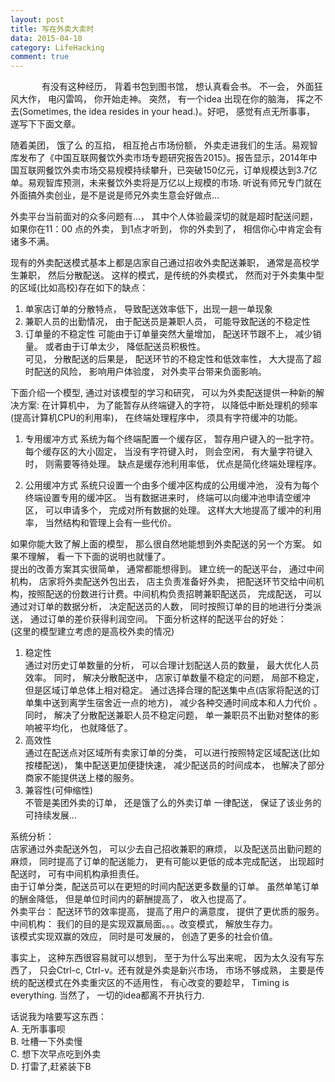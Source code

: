 ```yaml
---
layout: post
title: 写在外卖大卖时
data: 2015-04-10
category: LifeHacking
comment: true
---
```

  <p style = "text-indent: 50px">有没有这种经历， 背着书包到图书馆， 想认真看会书。 不一会， 外面狂风大作， 电闪雷鸣， 你开始走神。 突然， 有一个idea 出现在你的脑海， 挥之不去(Sometimes, the idea resides in your head.)。好吧， 感觉有点无所事事， 遂写下下面文章。</p>
				
   <p style = "text-indent:50px> 前记： 世界上最遥远的距离， 是我叫你去饭堂吃饭， 你却早已点了外卖。</p>

<p style = "text-indent:50px"> 随着美团， 饿了么 的互掐， 相互抢占市场份额， 外卖走进我们的生活。易观智库发布了《中国互联网餐饮外卖市场专题研究报告2015》。报告显示，2014年中国互联网餐饮外卖市场交易规模持续攀升，已突破150亿元，订单规模达到3.7亿单。易观智库预测，未来餐饮外卖将是万亿以上规模的市场. 听说有师兄专门就在外面搞外卖创业，是不是说是师兄外卖生意会好做点…</p>

  外卖平台当前面对的众多问题有…， 其中个人体验最深切的就是超时配送问题， 如果你在11：00 点的外卖， 到1点才听到， 你的外卖到了， 相信你心中肯定会有诸多不满。    

  现有的外卖配送模式基本上都是店家自己通过招收外卖配送兼职， 通常是高校学生兼职， 然后分散配送。 这样的模式，是传统的外卖模式， 然而对于外卖集中型的区域(比如高校)存在如下的缺点：    

 1. 单家店订单的分散特点， 导致配送效率低下，出现一趟一单现象    
 2. 兼职人员的出勤情况， 由于配送员是兼职人员， 可能导致配送的不稳定性     
 3. 订单量的不稳定性  可能由于订单量突然大量增加， 配送环节跟不上， 减少销量。 或者由于订单太少， 降低配送员积极性。     
  可见， 分散配送的后果是， 配送环节的不稳定性和低效率性， 大大提高了超时配送的风险， 影响用户体验度， 对外卖平台带来负面影响。

  下面介绍一个模型, 通过对该模型的学习和研究， 可以为外卖配送提供一种新的解决方案:
  在计算机中， 为了能暂存从终端键入的字符， 以降低中断处理机的频率(提高计算机CPU的利用率)， 在终端处理程序中， 须具有字符缓冲的功能。

1. 专用缓冲方式
  系统为每个终端配置一个缓存区， 暂存用户键入的一批字符。 每个缓存区的大小固定， 当没有字符键入时， 则会空闲， 有大量字符键入时， 则需要等待处理。 缺点是缓存池利用率低， 优点是简化终端处理程序。

2. 公用缓冲方式
  系统只设置一个由多个缓冲区构成的公用缓冲池， 没有为每个终端设置专用的缓冲区。 当有数据进来时， 终端可以向缓冲池申请空缓冲区， 可以申请多个， 完成对所有数据的处理。 这样大大地提高了缓冲的利用率， 当然结构和管理上会有一些代价。

  如果你能大致了解上面的模型， 那么很自然地能想到外卖配送的另一个方案。 如果不理解， 看一下下面的说明也就懂了。    
  提出的改善方案其实很简单， 通常都能想得到。 建立统一的配送平台， 通过中间机构， 店家将外卖配送外包出去， 店主负责准备好外卖， 把配送环节交给中间机构，按照配送的份数进行计费。中间机构负责招聘兼职配送员， 完成配送， 可以通过对订单的数据分析， 决定配送员的人数， 同时按照订单的目的地进行分类派送， 通过订单的差价获得利润空间。 下面分析这样的配送平台的好处：    
	(这里的模型建立考虑的是高校外卖的情况)    

1. 稳定性     
  通过对历史订单数量的分析， 可以合理计划配送人员的数量， 最大优化人员效率。 同时， 解决分散配送中， 店家订单数量不稳定的问题， 局部不稳定， 但是区域订单总体上相对稳定。 通过选择合理的配送集中点(店家将配送的订单集中送到离学生宿舍近一点的地方)， 减少各种交通时间成本和人力代价 。 同时， 解决了分散配送兼职人员不稳定问题， 单一兼职员不出勤对整体的影响被平均化， 也就降低了。
2. 高效性    
  通过在配送点对区域所有卖家订单的分类， 可以进行按照特定区域配送(比如按楼配送)， 集中配送更加便捷快速， 减少配送员的时间成本， 也解决了部分商家不能提供送上楼的服务。
3. 兼容性(可伸缩性)    
  不管是美团外卖的订单， 还是饿了么的外卖订单 一律配送， 保证了该业务的可持续发展...

系统分析：    
  店家通过外卖配送外包， 可以少去自己招收兼职的麻烦， 以及配送员出勤问题的麻烦， 同时提高了订单的配送能力， 更有可能以更低的成本完成配送， 出现超时配送时， 可有中间机构承担责任。    
  由于订单分类，配送员可以在更短的时间内配送更多数量的订单。  虽然单笔订单的酬金降低， 但是单位时间内的薪酬提高了， 收入也提高了。    
  外卖平台：  配送环节的效率提高， 提高了用户的满意度， 提供了更优质的服务。    
  中间机构：  我们的目的是实现双赢局面。。。改变模式， 解放生存力。    
该模式实现双赢的效应， 同时是可发展的， 创造了更多的社会价值。    
	
  事实上， 这种东西很容易就可以想到， 至于为什么写出来呢， 因为太久没有写东西了， 只会Ctrl-c, Ctrl-v。还有就是外卖是新兴市场， 市场不够成熟， 主要是传统的配送模式在外卖重灾区的不适用性， 有心改变的要趁早， Timing is everything.  当然了， 一切的idea都离不开执行力.
	
话说我为啥要写这东西：     
   A. 无所事事呗     
   B. 吐槽一下外卖慢    
   C. 想下次早点吃到外卖    
   D. 打雷了,赶紧装下B    

